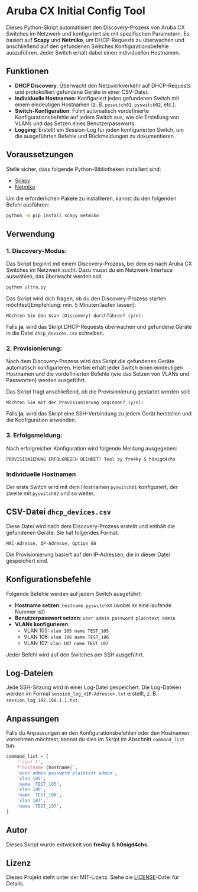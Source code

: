 # Aruba CX Initial Config Tool

Dieses Python-Skript automatisiert den Discovery-Prozess von Aruba CX Switches im Netzwerk und konfiguriert sie mit spezifischen Parametern. Es basiert auf **Scapy** und **Netmiko**, um DHCP-Requests zu überwachen und anschließend auf den gefundenen Switches Konfigurationsbefehle auszuführen. Jeder Switch erhält dabei einen individuellen Hostnamen.

## Funktionen

- **DHCP Discovery**: Überwacht den Netzwerkverkehr auf DHCP-Requests und protokolliert gefundene Geräte in einer CSV-Datei.
- **Individuelle Hostnamen**: Konfiguriert jeden gefundenen Switch mit einem eindeutigen Hostnamen (z. B. `pyswitch01`, `pyswitch02`, etc.).
- **Switch-Konfiguration**: Führt automatisch vordefinierte Konfigurationsbefehle auf jedem Switch aus, wie die Erstellung von VLANs und das Setzen eines Benutzerpassworts.
- **Logging**: Erstellt ein Session-Log für jeden konfigurierten Switch, um die ausgeführten Befehle und Rückmeldungen zu dokumentieren.

## Voraussetzungen

Stelle sicher, dass folgende Python-Bibliotheken installiert sind:

- [Scapy](https://scapy.net/)
- [Netmiko](https://github.com/ktbyers/netmiko)

Um die erforderlichen Pakete zu installieren, kannst du den folgenden Befehl ausführen:

```bash
python -m pip install scapy netmiko
```

## Verwendung

### 1. **Discovery-Modus:**

Das Skript beginnt mit einem Discovery-Prozess, bei dem es nach Aruba CX Switches im Netzwerk sucht. Dazu musst du ein Netzwerk-Interface auswählen, das überwacht werden soll.

```bash
python ultra.py
```

Das Skript wird dich fragen, ob du den Discovery-Prozess starten möchtest[Empfehlung: min. 5 Minuten laufen lassen]:

```
Möchten Sie den Scan (Discovery) durchführen? (y/n):
```

Falls **ja**, wird das Skript DHCP-Requests überwachen und gefundene Geräte in die Datei `dhcp_devices.csv` schreiben.

### 2. **Provisionierung:**

Nach dem Discovery-Prozess wird das Skript die gefundenen Geräte automatisch konfigurieren. Hierbei erhält jeder Switch einen eindeutigen Hostnamen und die vordefinierten Befehle (wie das Setzen von VLANs und Passworten) werden ausgeführt.

Das Skript fragt anschließend, ob die Provisionierung gestartet werden soll:

```
Möchten Sie mit der Provisionierung beginnen? (y/n):
```

Falls **ja**, wird das Skript eine SSH-Verbindung zu jedem Gerät herstellen und die Konfiguration anwenden.

### 3. **Erfolgsmeldung:**

Nach erfolgreicher Konfiguration wird folgende Meldung ausgegeben:

```
PROVISIONIERUNG ERFOLGREICH BEENDET! Tool by fre4ky & h0nigd4chs
```

### Individuelle Hostnamen

Der erste Switch wird mit dem Hostnamen `pyswitch01` konfiguriert, der zweite mit `pyswitch02` und so weiter.

## CSV-Datei `dhcp_devices.csv`

Diese Datei wird nach dem Discovery-Prozess erstellt und enthält die gefundenen Geräte. Sie hat folgendes Format:

```
MAC-Adresse, IP-Adresse, Option 60
```

Die Provisionierung basiert auf den IP-Adressen, die in dieser Datei gespeichert sind.

## Konfigurationsbefehle

Folgende Befehle werden auf jedem Switch ausgeführt:

- **Hostname setzen**: `hostname pyswitchXX` (wobei `XX` eine laufende Nummer ist)
- **Benutzerpasswort setzen**: `user admin password plaintext admin`
- **VLANs konfigurieren**:
  - VLAN 105: `vlan 105 name TEST_105`
  - VLAN 106: `vlan 106 name TEST_106`
  - VLAN 107: `vlan 107 name TEST_107`
  
Jeder Befehl wird auf den Switches per SSH ausgeführt.

## Log-Dateien

Jede SSH-Sitzung wird in einer Log-Datei gespeichert. Die Log-Dateien werden im Format `session_log_<IP-Adresse>.txt` erstellt, z. B. `session_log_192.168.1.1.txt`.

## Anpassungen

Falls du Anpassungen an den Konfigurationsbefehlen oder den Hostnamen vornehmen möchtest, kannst du dies im Skript im Abschnitt `command_list` tun:

```python
command_list = [
    f'conf t',
    f'hostname {hostname}',
    'user admin password plaintext admin',
    'vlan 105',
    'name  TEST_105',
    'vlan 106',
    'name  TEST_106',
    'vlan 107',
    'name  TEST_107',
]
```

## Autor

Dieses Skript wurde entwickelt von **fre4ky** & **h0nigd4chs**.

## Lizenz

Dieses Projekt steht unter der MIT-Lizenz. Siehe die [LICENSE](LICENSE)-Datei für Details.
